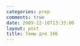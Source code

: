 ```yaml
---
categories: prep
comments: true
date: 2009-12-16T13:33:00
layout: post
title: Темы для 166
---
```


